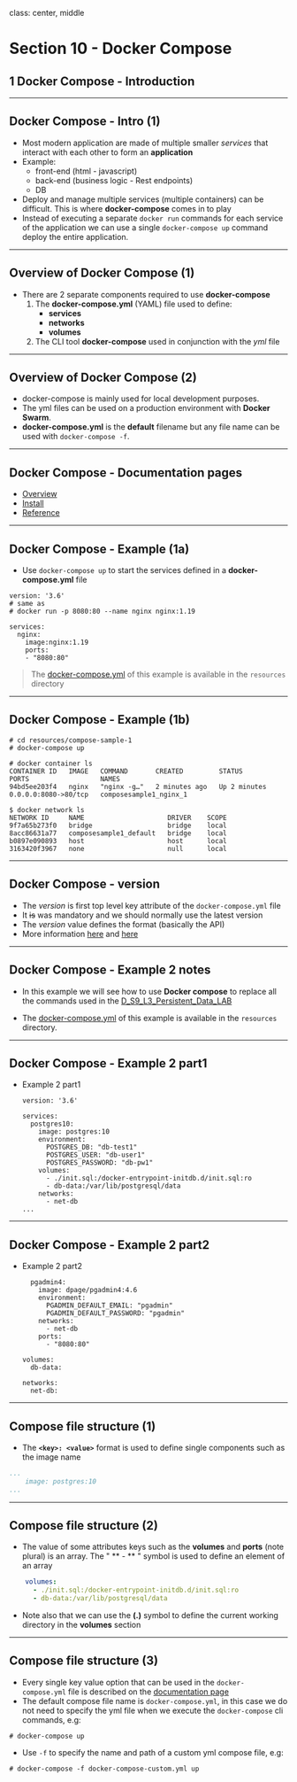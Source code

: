 class: center, middle
# Section 10 - Docker Compose
## 1 Docker Compose - Introduction
---

## Docker Compose - Intro (1)
 - Most modern application are made of multiple smaller *services* that interact with each other to form an **application**  
 - Example:
   - front-end (html - javascript)
   - back-end (business logic - Rest endpoints)
   - DB
 - Deploy and manage multiple services (multiple containers) can be difficult. This is where **docker-compose** comes in to play
 - Instead of executing a separate `docker run` commands for each service of the application we can use a single `docker-compose up` command deploy the entire application.  

---

## Overview of Docker Compose (1)
 - There are 2 separate components required to use  **docker-compose**
   1. The **docker-compose.yml** (YAML) file used to define: 
      - **services** 
      - **networks**
      - **volumes**
   2. The CLI tool **docker-compose** used in conjunction with the *yml* file

---

## Overview of Docker Compose (2) 
 - docker-compose is mainly used for local development purposes. 
 - The yml files can be used on a production environment with **Docker Swarm**. 
 - **docker-compose.yml** is the **default** filename but any file name can be used with `docker-compose -f`. 

---

## Docker Compose - Documentation pages
 - [Overview](https://docs.docker.com/compose/)
 - [Install](https://docs.docker.com/compose/install/)
 - [Reference](https://docs.docker.com/compose/compose-file/)

---

## Docker Compose - Example (1a)
 - Use `docker-compose up` to start the services defined in a **docker-compose.yml** file  
 
```console
version: '3.6'
# same as 
# docker run -p 8080:80 --name nginx nginx:1.19
   
services:
  nginx:
    image:nginx:1.19
    ports:
    - "8080:80"
```
> The [docker-compose.yml](https://github.com/gerassimos/dgs19/blob/master/resources/compose-sample-1/docker-compose.yml) of this example is available in the `resources` directory 

---

## Docker Compose - Example (1b)

```console 
# cd resources/compose-sample-1
# docker-compose up

# docker container ls
CONTAINER ID   IMAGE   COMMAND       CREATED         STATUS         PORTS                  NAMES
94bd5ee203f4   nginx   "nginx -g…"   2 minutes ago   Up 2 minutes   0.0.0.0:8080->80/tcp   composesample1_nginx_1

$ docker network ls
NETWORK ID     NAME                     DRIVER    SCOPE
9f7a65b273f0   bridge                   bridge    local
8acc86631a77   composesample1_default   bridge    local
b0897e090893   host                     host      local
3163420f3967   none                     null      local
```

---

## Docker Compose - version
 - The *version* is first top level key attribute of the `docker-compose.yml` file 
 - It ~~is~~ was mandatory and we should normally use the latest version 
 - The *version* value defines the format (basically the API) 
 - More information [here](https://docs.docker.com/compose/compose-file/compose-versioning/) and [here](https://github.com/compose-spec/compose-spec/blob/master/spec.md#version-top-level-element)
 

---

## Docker Compose - Example 2 notes 
 - In this example we will see how to use **Docker compose** to replace all the commands used in the [D_S9_L3_Persistent_Data_LAB](https://github.com/gerassimos/dgs19/blob/master/exercises/D_S9_L3_Persistent_Data_LAB.md)

 - The [docker-compose.yml](https://github.com/gerassimos/dgs19/blob/master/resources/compose-sample-2/docker-compose.yml) of this example is available in the `resources` directory.
  
---

## Docker Compose - Example 2 part1 
 - Example 2 part1
 
    ```console
    version: '3.6'
    
    services:
      postgres10:
        image: postgres:10
        environment:
          POSTGRES_DB: "db-test1"
          POSTGRES_USER: "db-user1"
          POSTGRES_PASSWORD: "db-pw1"
        volumes:
          - ./init.sql:/docker-entrypoint-initdb.d/init.sql:ro
          - db-data:/var/lib/postgresql/data      
        networks:
          - net-db
    ...
    ```
---

## Docker Compose - Example 2 part2
  - Example 2 part2
  
    ```console
      pgadmin4:
        image: dpage/pgadmin4:4.6
        environment:
          PGADMIN_DEFAULT_EMAIL: "pgadmin"
          PGADMIN_DEFAULT_PASSWORD: "pgadmin"
        networks:
          - net-db
        ports:
          - "8080:80"      
    
    volumes:
      db-data:
    
    networks:
      net-db:
    ```
---

## Compose file structure (1)
 - The **`<key>: <value>`** format is used to define single components such as  the image name 
```yml
...
    image: postgres:10
...    
``` 

---

## Compose file structure (2)

 - The value of some attributes keys such as the **volumes** and **ports** (note plural) is an array. The " ** - ** " symbol is used to define an element of an array 

```yml
    volumes:
      - ./init.sql:/docker-entrypoint-initdb.d/init.sql:ro
      - db-data:/var/lib/postgresql/data      
``` 
 - Note also that we can use the **(.)** symbol to define the current working directory in the **volumes** section

---

## Compose file structure (3)
 - Every single key value option that can be used in the `docker-compose.yml` file is described on the [documentation page](https://docs.docker.com/compose/compose-file/) 
 - The default compose file name is `docker-compose.yml`, in this case we do not need to specify the yml file when we execute the `docker-compose` cli commands, e.g:

 ```console
 # docker-compose up
 ```
 - Use `-f` to specify the name and path of a custom yml compose file, e.g:
 ```console
 # docker-compose -f docker-compose-custom.yml up
 ```




